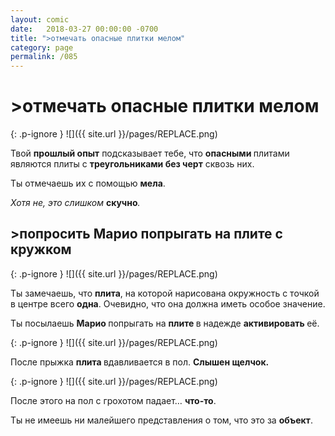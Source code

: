 ```yaml
---
layout: comic
date:   2018-03-27 00:00:00 -0700
title: ">отмечать опасные плитки мелом"
category: page
permalink: /085
---
```

# >отмечать опасные плитки мелом

{: .p-ignore }
![]({{ site.url }}/pages/REPLACE.png)

Твой <strong>прошлый опыт</strong> подсказывает тебе, что <strong>опасными </strong>плитами являются плиты с <strong>треугольниками без черт</strong> сквозь них.

Ты отмечаешь их с помощью <strong>мела</strong>.

<em>Хотя не, это слишком </em><strong>скучно</strong><em>.</em>

## >попросить Марио попрыгать на плите с кружком

{: .p-ignore }
![]({{ site.url }}/pages/REPLACE.png)

Ты замечаешь, что <strong>плита</strong>, на которой нарисована окружность с точкой в центре всего <strong>одна</strong>. Очевидно, что она должна иметь особое значение.

Ты посылаешь <strong>Марио </strong>попрыгать на <strong>плите </strong>в надежде <strong>активировать </strong>её.

{: .p-ignore }
![]({{ site.url }}/pages/REPLACE.png)

После прыжка <strong>плита </strong>вдавливается в пол. <strong>Слышен щелчок.</strong>

{: .p-ignore }
![]({{ site.url }}/pages/REPLACE.png)

После этого на пол с грохотом падает… <strong>что-то</strong>.

Ты не имеешь ни малейшего представления о том, что это за <strong>объект</strong>.
